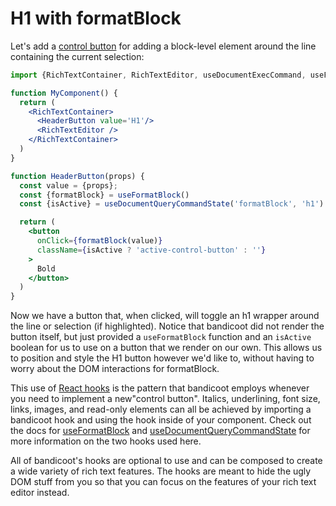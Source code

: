 # H1 with formatBlock

Let's add a [control button](/concepts/control-button.md) for adding a block-level element around the line containing the current selection:
```jsx
import {RichTextContainer, RichTextEditor, useDocumentExecCommand, useFormatBlock} from 'bandicoot'

function MyComponent() {
  return (
    <RichTextContainer>
      <HeaderButton value='H1'/>
      <RichTextEditor />
    </RichTextContainer>
  )
}

function HeaderButton(props) {
  const value = {props};
  const {formatBlock} = useFormatBlock()
  const {isActive} = useDocumentQueryCommandState('formatBlock', 'h1')

  return (
    <button
      onClick={formatBlock(value)}
      className={isActive ? 'active-control-button' : ''}
    >
      Bold
    </button>
  )
}
```

Now we have a button that, when clicked, will toggle an h1 wrapper around the line or selection (if highlighted). Notice that
bandicoot did not render the button itself, but just provided a `useFormatBlock` function and an `isActive` boolean for us to
use on a button that we render on our own. This allows us to position and style the H1 button however we'd like to, without having to worry about the DOM interactions for formatBlock.

This use of [React hooks](https://reactjs.org/docs/hooks-intro.html) is the pattern that bandicoot employs whenever you need to implement a new"control button". Italics, underlining, font size, links, images, and read-only elements can all be achieved by importing a bandicoot hook and using the hook inside of your component. Check out the docs for [useFormatBlock](/hooks/use-format-block.md)
and [useDocumentQueryCommandState](hookes/use-document-query-command-state.md) for more information on the two hooks used here.

All of bandicoot's hooks are optional to use and can be composed to create a wide variety of rich text features. The hooks are meant to hide the ugly DOM stuff from you so that you can focus on the features of your rich text editor instead.
